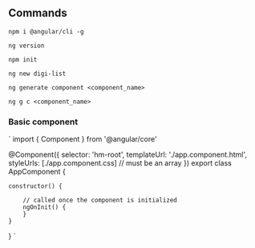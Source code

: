 ## Commands

`npm i @angular/cli -g`

`ng version`

`npm init`

`ng new digi-list`

`ng generate component <component_name>`

`ng g c <component_name>`


### Basic component

`
import { Component } from '@angular/core'


@Component({
	selector: 'hm-root',
	templateUrl: './app.component.html',
	styleUrls: [./app.component.css]  // must be an array
})
export class AppComponent {

	constructor() {
		
		// called once the component is initialized
		ngOnInit() {
		}		
	}
}
`